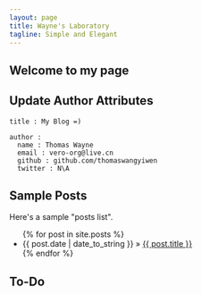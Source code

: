 ```yaml
---
layout: page
title: Wayne's Laboratory 
tagline: Simple and Elegant
---
```


## Welcome to my page


## Update Author Attributes


    
    title : My Blog =)
    
    author :
      name : Thomas Wayne
      email : vero-org@live.cn
      github : github.com/thomaswangyiwen
      twitter : N\A


    
## Sample Posts



Here's a sample "posts list".

<ul class="posts">
  {% for post in site.posts %}
    <li><span>{{ post.date | date_to_string }}</span> &raquo; <a href="{{ BASE_PATH }}{{ post.url }}">{{ post.title }}</a></li>
  {% endfor %}
</ul>

## To-Do



